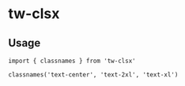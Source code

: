 # tw-clsx

## Usage

```tsx
import { classnames } from 'tw-clsx'

classnames('text-center', 'text-2xl', 'text-xl')
```
